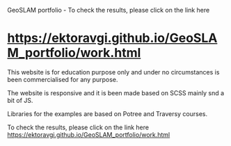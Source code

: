 GeoSLAM portfolio - To check the results, please click on the link here

# https://ektoravgi.github.io/GeoSLAM_portfolio/work.html

This website is for education purpose only and under no circumstances is been commercialised for any purpose. 

The website is responsive and it is been made based on SCSS mainly snd a bit of JS. 

Libraries for the examples are based on Potree and Traversy courses. 

To check the results, please click on the link here
https://ektoravgi.github.io/GeoSLAM_portfolio/work.html

